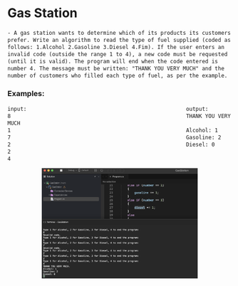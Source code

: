# Gas Station

    - A gas station wants to determine which of its products its customers prefer. Write an algorithm to read the type of fuel supplied (coded as follows: 1.Alcohol 2.Gasoline 3.Diesel 4.Fim). If the user enters an invalid code (outside the range 1 to 4), a new code must be requested (until it is valid). The program will end when the code entered is number 4. The message must be written: "THANK YOU VERY MUCH" and the number of customers who filled each type of fuel, as per the example.

### Examples:

    input:                                                  output:
    8                                                       THANK YOU VERY MUCH
    1                                                       Alcohol: 1
    7                                                       Gasoline: 2
    2                                                       Diesel: 0
    2
    4

<p align="center">
  <img src="./screenshots/example1.png" width="350" title="Console">
</p>
